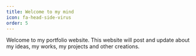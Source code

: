 ```yaml
---
title: Welcome to my mind
icon: fa-head-side-virus
order: 5
---
```


Welcome to my portfolio website. This website will post and update about my ideas, my works, my projects and other creations.